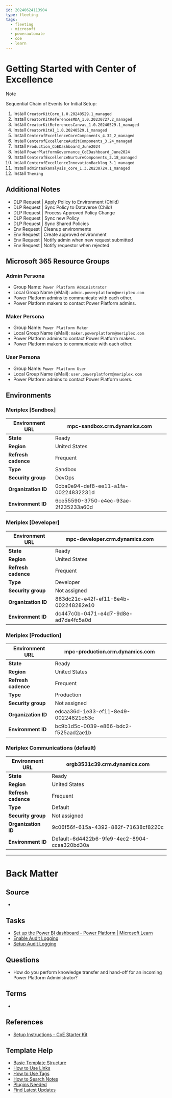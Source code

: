 ```yaml
---
id: 20240624113904
type: fleeting
tags:
  - fleeting
  - microsoft
  - powerautomate
  - coe
  - learn
---
```

# Getting Started with Center of Excellence

> [!Note]
> Sequential Chain of Events for Initial Setup:
> 1. Install `CreatorKitCore_1.0.20240529.1_managed`
> 2. Install `CreatorKitReferencesMDA_1.0.20230727.2_managed`
> 3. Install `CreatorKitReferencesCanvas_1.0.20240529.1_managed`
> 4. Install `CreatorKitAI_1.0.20240529.1_managed`
> 5. Install `CenterofExcellenceCoreComponents_4.32_2_managed`
> 6. Install `CenterofExcellenceAuditComponents_3.24_managed`
> 7. Install `Production_CoEDashboard_June2024`
> 8. Install `PowerPlatformGovernance_CoEDashboard_June2024`
> 9. Install `CenterofExcellenceNurtureComponents_3.18_managed`
> 10. Install `CenterofExcellenceInnovationBacklog_3.1_managed`
> 11. Install `admintaskanalysis_core_1.3.20230724.1_managed`
> 12. Install `Theming`

## Additional Notes

- DLP Request | Apply Policy to Environment (Child)
- DLP Request | Sync Policy to Dataverse (Child)
- DLP Request | Process Approved Policy Change
- DLP Request | Sync new Policy
- DLP Request | Sync Shared Policies
- Env Request | Cleanup environments
- Env Request | Create approved environment
- Env Request | Notify admin when new request submitted
- Env Request | Notify requestor when rejected

## Microsoft 365 Resource Groups

### Admin Persona
- Group Name: `Power Platform Administrator`
- Local Group Name (eMail): `admin.powerplatform@meriplex.com`
- Power Platform admins to communicate with each other.
- Power Platform makers to contact Power Platform admins.
### Maker Persona
- Group Name: `Power Platform Maker`
- Local Group Name (eMail): `maker.powerplatform@meriplex.com`
- Power Platform admins to contact Power Platform makers.
- Power Platform makers to communicate with each other.
### User Persona
- Group Name: `Power Platform User`
- Local Group Name (eMail): `user.powerplatform@meriplex.com`
- Power Platform admins to contact Power Platform users.

## Environments

### Meriplex [Sandbox]

| **Environment URL**                    | mpc-sandbox.crm.dynamics.com            |
|----------------------------------------|-----------------------------------------|
| **State**                              | Ready                                   |
| **Region**                             | United States                           |
| **Refresh cadence**                    | Frequent                                |
| **Type**                               | Sandbox                                 |
| **Security group**                     | DevOps                                  |
| **Organization ID**                    | 0cba0e94-def8-ee11-a1fa-00224832231d    |
| **Environment ID**                     | 6ce55590-3750-e4ec-93ae-2f235233a60d    |
### Meriplex [Developer]

| **Environment URL**                    | mpc-developer.crm.dynamics.com           |
|----------------------------------------|------------------------------------------|
| **State**                              | Ready                                    |
| **Region**                             | United States                            |
| **Refresh cadence**                    | Frequent                                 |
| **Type**                               | Developer                                |
| **Security group**                     | Not assigned                             |
| **Organization ID**                    | 863dc21c-e42f-ef11-8e4b-002248282e10     |
| **Environment ID**                     | dc447c0b-0471-e4d7-9d8e-ad7de4fc5a0d     |
### Meriplex [Production]

| **Environment URL**                    | mpc-production.crm.dynamics.com          |
|----------------------------------------|------------------------------------------|
| **State**                              | Ready                                    |
| **Region**                             | United States                            |
| **Refresh cadence**                    | Frequent                                 |
| **Type**                               | Production                               |
| **Security group**                     | Not assigned                             |
| **Organization ID**                    | edcaa36d-1e33-ef11-8e49-00224821d53c     |
| **Environment ID**                     | bc9b1d5c-0039-e866-bdc2-f525aad2ae1b     |
### Meriplex Communications (default)

| **Environment URL** | orgb3531c39.crm.dynamics.com                 |
| ------------------- | -------------------------------------------- |
| **State**           | Ready                                        |
| **Region**          | United States                                |
| **Refresh cadence** | Frequent                                     |
| **Type**            | Default                                      |
| **Security group**  | Not assigned                                 |
| **Organization ID** | 9c06f56f-615a-4392-882f-71638cf8220c         |
| **Environment ID**  | Default-6d4422b6-9fe9-4ec2-8904-ccaa320bd30a |


---
# Back Matter

## Source
<!-- Always keep a link to the source- --> 
- 

## Tasks
<!-- What remains to be done with this note? --> 
- [Set up the Power BI dashboard - Power Platform | Microsoft Learn](https://learn.microsoft.com/en-us/power-platform/guidance/coe/setup-powerbi)
- [Enable Audit Logging](https://compliance.microsoft.com/auditlogsearch?viewid=Async%20Search&tid=6d4422b6-9fe9-4ec2-8904-ccaa320bd30a)
- [Setup Audit Logging](https://learn.microsoft.com/en-us/power-platform/guidance/coe/setup-auditlog-http)

## Questions
<!-- What remains for you to consider? --> 
- How do you perform knowledge transfer and hand-off for an incoming Power Platform Administrator?

## Terms
<!-- Links to definition pages. -->
- 

## References
<!-- Links to pages not referenced in the content. -->
- [Setup Instructions - CoE Starter Kit](https://www.youtube.com/watch?v=Lsooi7xp6eA&list=PLi9EhCY4z99W5kzaPK1np6sv6AzMQDsXG&index=2&t=1942s)

## Template Help
<!-- Links to external help pages on GitHub. -->
- [Basic Template Structure](https://github.com/groepl/Obsidian-Templates#basic-template-structure)
- [How to Use Links](https://github.com/groepl/Obsidian-Templates#how-to-use-links)
- [How to Use Tags](https://github.com/groepl/Obsidian-Templates#how-to-use-tags)
- [How to Search Notes](https://github.com/groepl/Obsidian-Templates#how-to-search-notes)
- [Plugins Needed](https://github.com/groepl/Obsidian-Templates#obsidian-plugins-needed)
- [Find Latest Updates](https://github.com/groepl/Obsidian-Templates)
